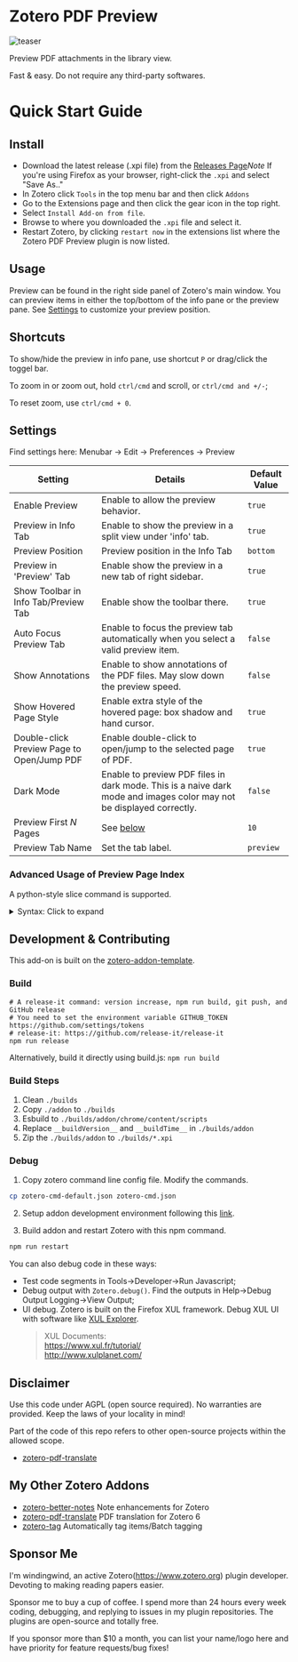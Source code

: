 # Zotero PDF Preview

![teaser](./image/README/teaser.gif)

Preview PDF attachments in the library view.

Fast & easy. Do not require any third-party softwares.

# Quick Start Guide

## Install

- Download the latest release (.xpi file) from the [Releases Page](https://github.com/windingwind/zotero-pdf-preview/releases)_Note_ If you're using Firefox as your browser, right-click the `.xpi` and select "Save As.."
- In Zotero click `Tools` in the top menu bar and then click `Addons`
- Go to the Extensions page and then click the gear icon in the top right.
- Select `Install Add-on from file`.
- Browse to where you downloaded the `.xpi` file and select it.
- Restart Zotero, by clicking `restart now` in the extensions list where the
  Zotero PDF Preview plugin is now listed.

## Usage

Preview can be found in the right side panel of Zotero's main window. You can preview items in either the top/bottom of the info pane or the preview pane. See [Settings](#settings) to customize your preview position.

## Shortcuts

To show/hide the preview in info pane, use shortcut `P` or drag/click the toggel bar.

To zoom in or zoom out, hold `ctrl/cmd` and scroll, or `ctrl/cmd and +/-`;

To reset zoom, use `ctrl/cmd + 0`.

## Settings

Find settings here: Menubar -> Edit -> Preferences -> Preview

| Setting                                    | Details                                                                                                              | Default Value |
| ------------------------------------------ | -------------------------------------------------------------------------------------------------------------------- | ------------- |
| Enable Preview                             | Enable to allow the preview behavior.                                                                                | `true`        |
| Preview in Info Tab                        | Enable to show the preview in a split view under 'info' tab.                                                         | `true`        |
| Preview Position                           | Preview position in the Info Tab                                                                                     | `bottom`      |
| Preview in 'Preview' Tab                   | Enable show the preview in a new tab of right sidebar.                                                               | `true`        |
| Show Toolbar in Info Tab/Preview Tab       | Enable show the toolbar there.                                                                                       | `true`        |
| Auto Focus Preview Tab                     | Enable to focus the preview tab automatically when you select a valid preview item.                                  | `false`       |
| Show Annotations                           | Enable to show annotations of the PDF files. May slow down the preview speed.                                        | `false`       |
| Show Hovered Page Style                    | Enable extra style of the hovered page: box shadow and hand cursor.                                                  | `true`        |
| Double-click Preview Page to Open/Jump PDF | Enable double-click to open/jump to the selected page of PDF.                                                        | `true`        |
| Dark Mode                                  | Enable to preview PDF files in dark mode. This is a naive dark mode and images color may not be displayed correctly. | `false`       |
| Preview First _N_ Pages                    | See [below](#advanced-usage-of-preview-page-index)                                                                   | `10`          |
| Preview Tab Name                           | Set the tab label.                                                                                                   | `preview`     |

### Advanced Usage of Preview Page Index

A python-style slice command is supported.

<details>
  <summary>Syntax: Click to expand</summary>
  
  `command1,command2,...`  
Supported Commands:

- Number  
  Number from 1 to last page

  > Example:  
  > `1`  
  > preview page 1

  ***

  > Example:  
  > `10`  
  > preview page 10

- Slice  
   `startIndex:stopIndex`.  
   The `startIndex` page is included while the `stopIndex` page is excluded.

  `startIndex` or `stopIndex` may be a negative number, which means it counts from the end of the file instead of the beginning.

  The `startIndex` or `stopIndex` may be missing to indicate that starts from the first page or ends at the last page.

  > Example:  
  > `1:11`  
  > preview page 1-10

  ***

  > Example:  
  > `:11`  
  > preview page first page(1)-10

  ***

  > Example:  
  > `10:`  
  > preview page 10-last page

  ***

  > Example:  
  > `-3:`  
  > preview last 3 pages

  ***

  > Example:  
  > `:-3`  
  > preview page first page(1)-last 3rd page(excluded)

  ***

  > Example:  
  > `:`  
  > preview every page

  </details>

## Development & Contributing

This add-on is built on the [zotero-addon-template](https://github.com/windingwind/zotero-addon-template).

### Build

```shell
# A release-it command: version increase, npm run build, git push, and GitHub release
# You need to set the environment variable GITHUB_TOKEN https://github.com/settings/tokens
# release-it: https://github.com/release-it/release-it
npm run release
```

Alternatively, build it directly using build.js: `npm run build`

### Build Steps

1. Clean `./builds`
2. Copy `./addon` to `./builds`
3. Esbuild to `./builds/addon/chrome/content/scripts`
4. Replace `__buildVersion__` and `__buildTime__` in `./builds/addon`
5. Zip the `./builds/addon` to `./builds/*.xpi`

### Debug

1. Copy zotero command line config file. Modify the commands.

```sh
cp zotero-cmd-default.json zotero-cmd.json
```

2. Setup addon development environment following this [link](https://www.zotero.org/support/dev/client_coding/plugin_development#setting_up_a_plugin_development_environment).

3. Build addon and restart Zotero with this npm command.

```sh
npm run restart
```

You can also debug code in these ways:

- Test code segments in Tools->Developer->Run Javascript;
- Debug output with `Zotero.debug()`. Find the outputs in Help->Debug Output Logging->View Output;
- UI debug. Zotero is built on the Firefox XUL framework. Debug XUL UI with software like [XUL Explorer](https://udn.realityripple.com/docs/Archive/Mozilla/XUL_Explorer).
  > XUL Documents:  
  > https://www.xul.fr/tutorial/  
  > http://www.xulplanet.com/

## Disclaimer

Use this code under AGPL (open source required). No warranties are provided. Keep the laws of your locality in mind!

Part of the code of this repo refers to other open-source projects within the allowed scope.

- [zotero-pdf-translate](https://github.com/windingwind/zotero-pdf-translate)

## My Other Zotero Addons

- [zotero-better-notes](https://github.com/windingwind/zotero-better-notes) Note enhancements for Zotero
- [zotero-pdf-translate](https://github.com/windingwind/zotero-pdf-translate) PDF translation for Zotero 6
- [zotero-tag](https://github.com/windingwind/zotero-tag) Automatically tag items/Batch tagging

## Sponsor Me

I'm windingwind, an active Zotero(https://www.zotero.org) plugin developer. Devoting to making reading papers easier.

Sponsor me to buy a cup of coffee. I spend more than 24 hours every week coding, debugging, and replying to issues in my plugin repositories. The plugins are open-source and totally free.

If you sponsor more than $10 a month, you can list your name/logo here and have priority for feature requests/bug fixes!
